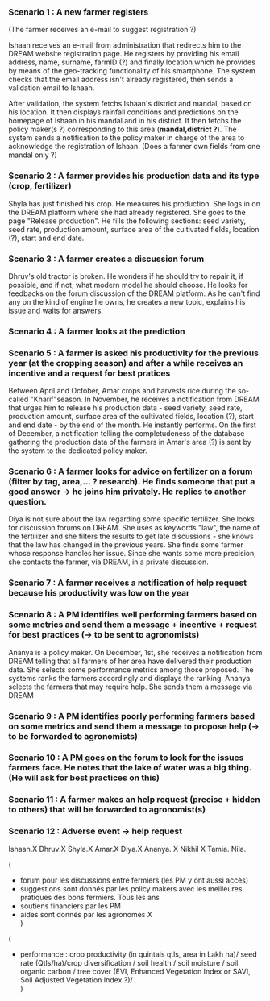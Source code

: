 ### Scenario 1 :  A new farmer registers

(The farmer receives an e-mail to suggest registration ?)

Ishaan receives an e-mail from administration that redirects him to the DREAM website registration page. He registers by providing his email address, name, surname, farmID (?) and finally location which he provides by means of the geo-tracking functionality of his smartphone. The system checks that the email address isn't already registered, then sends a validation email to Ishaan. 

After validation, the system fetchs Ishaan's district and mandal, based on his location. It then displays rainfall conditions and predictions on the homepage of Ishaan in his mandal and in his district. It then fetchs the policy maker(s ?) corresponding to this area (**mandal,district ?**). The system sends a notification to the policy maker in charge of the area to acknowledge the registration of Ishaan.  (Does a farmer own fields from one mandal only ?)


### Scenario 2 : A farmer provides his production data and its type (crop, fertilizer)
Shyla has just finished his crop. He measures his production. She logs in on the DREAM platform where she had already registered. She goes to the page "Release production". He fills the following sections: seed variety, seed rate, production amount, surface area of the cultivated fields, location (?), start and end date. 
  
### Scenario 3 : A farmer creates a discussion forum
Dhruv's old tractor is broken. He wonders if he should try to repair it, if possible, and if not, what modern model he should choose. He looks for feedbacks on the forum discussion of the DREAM platform. As he can't find any on the kind of engine he owns, he creates a new topic, explains his issue and waits for answers.

### Scenario 4 : A farmer looks at the prediction 

### Scenario 5 : A farmer is asked his productivity for the previous year (at the cropping season) and after a while receives an incentive and a request for best pratices
Between April and October, Amar crops and harvests rice during the so-called "Kharif"season. In November, he receives a notification from DREAM that urges him to release his production data - seed variety, seed rate, production amount, surface area of the cultivated fields, location (?), start and end date - by the end of the month. He instantly performs. On the first of December, a notification telling the completudeness of the database gathering the production data of the farmers in Amar's area (?) is sent by the system to the dedicated policy maker.

### Scenario 6 : A farmer looks for advice on fertilizer on a forum (filter by tag, area,... ? research). He finds someone that put a good answer -> he joins him privately. He replies to another question.
Diya is not sure about the law regarding some specific fertilizer. She looks for discussion forums on DREAM. She uses as keywords "law", the name of the fertilizer and she filters the results to get late discussions - she knows that the law has changed in the previous years. She finds some farmer whose response handles her issue. Since she wants some more precision, she contacts the farmer, via DREAM, in a private discussion.

### Scenario 7 : A farmer receives a notification of help request because his productivity was low on the year

### Scenario 8 : A PM identifies well performing farmers based on some metrics and send them a message + incentive + request for best practices (-> to be sent to agronomists)
Ananya is a policy maker. On December, 1st, she receives a notification from DREAM telling that all farmers of her area have delivered their production data. She selects some performance metrics among those proposed. The systems ranks the farmers accordingly and displays the ranking. Ananya selects the farmers that may require help. She sends them a message via DREAM

### Scenario 9 : A PM identifies poorly performing farmers based on some metrics and send them a message to propose help (-> to be forwarded to agronomists)

### Scenario 10 : A PM goes on the forum to look for the issues farmers face. He notes that the lake of water was a big thing. (He will ask for best practices on this)

### Scenario 11 : A farmer makes an help request (precise + hidden to others) that will be forwarded to agronomist(s)

### Scenario 12 : Adverse event -> help request


Ishaan.X
Dhruv.X
Shyla.X
Amar.X
Diya.X
Ananya. X
Nikhil X
Tamia.
Nila.



(
- forum pour les discussions entre fermiers (les PM y ont aussi accès)   
- suggestions sont donnés par les policy makers avec les meilleures pratiques des bons fermiers. Tous les ans    
- soutiens financiers par les PM  
- aides sont donnés par les agronomes X   
)

(
- performance : crop productivity (in quintals qtls, area in Lakh ha)/ seed rate (Qtls/ha)/crop diversification / soil health / soil moisture / soil organic carbon / tree cover (EVI, Enhanced Vegetation Index or SAVI, Soil Adjusted Vegetation Index ?)/   
)
